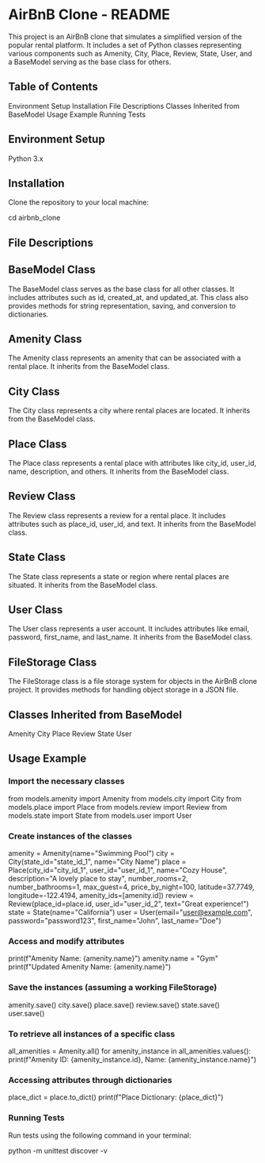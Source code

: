 # AirBnB Clone - README

This project is an AirBnB clone that simulates a simplified version of the popular rental platform. It includes a set of Python classes representing various components such as Amenity, City, Place, Review, State, User, and a BaseModel serving as the base class for others.

## Table of Contents
Environment Setup
Installation
File Descriptions
Classes Inherited from BaseModel
Usage Example
Running Tests

## Environment Setup
Python 3.x
## Installation
Clone the repository to your local machine:

cd airbnb_clone

## File Descriptions
## BaseModel Class
The BaseModel class serves as the base class for all other classes. It includes attributes such as id, created_at, and updated_at. This class also provides methods for string representation, saving, and conversion to dictionaries.

## Amenity Class
The Amenity class represents an amenity that can be associated with a rental place. It inherits from the BaseModel class.

## City Class
The City class represents a city where rental places are located. It inherits from the BaseModel class.

## Place Class
The Place class represents a rental place with attributes like city_id, user_id, name, description, and others. It inherits from the BaseModel class.

## Review Class
The Review class represents a review for a rental place. It includes attributes such as place_id, user_id, and text. It inherits from the BaseModel class.

## State Class
The State class represents a state or region where rental places are situated. It inherits from the BaseModel class.

## User Class
The User class represents a user account. It includes attributes like email, password, first_name, and last_name. It inherits from the BaseModel class.

## FileStorage Class
The FileStorage class is a file storage system for objects in the AirBnB clone project. It provides methods for handling object storage in a JSON file.

## Classes Inherited from BaseModel
Amenity
City
Place
Review
State
User
## Usage Example

### Import the necessary classes
from models.amenity import Amenity
from models.city import City
from models.place import Place
from models.review import Review
from models.state import State
from models.user import User

### Create instances of the classes
amenity = Amenity(name="Swimming Pool")
city = City(state_id="state_id_1", name="City Name")
place = Place(city_id="city_id_1", user_id="user_id_1", name="Cozy House", description="A lovely place to stay",
              number_rooms=2, number_bathrooms=1, max_guest=4, price_by_night=100, latitude=37.7749, longitude=-122.4194,
              amenity_ids=[amenity.id])
review = Review(place_id=place.id, user_id="user_id_2", text="Great experience!")
state = State(name="California")
user = User(email="user@example.com", password="password123", first_name="John", last_name="Doe")

### Access and modify attributes
print(f"Amenity Name: {amenity.name}")
amenity.name = "Gym"
print(f"Updated Amenity Name: {amenity.name}")

### Save the instances (assuming a working FileStorage)
amenity.save()
city.save()
place.save()
review.save()
state.save()
user.save()

### To retrieve all instances of a specific class
all_amenities = Amenity.all()
for amenity_instance in all_amenities.values():
    print(f"Amenity ID: {amenity_instance.id}, Name: {amenity_instance.name}")

### Accessing attributes through dictionaries
place_dict = place.to_dict()
print(f"Place Dictionary: {place_dict}")

### Running Tests
Run tests using the following command in your terminal:

python -m unittest discover -v
